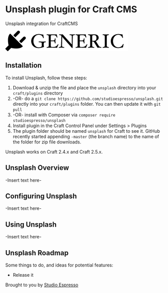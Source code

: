 # Unsplash plugin for Craft CMS

Unsplash integration for CraftCMS

![Screenshot](resources/screenshots/plugin_logo.png)

## Installation

To install Unsplash, follow these steps:

1. Download & unzip the file and place the `unsplash` directory into your `craft/plugins` directory
2.  -OR- do a `git clone https://github.com/studioespresso/unsplash.git` directly into your `craft/plugins` folder.  You can then update it with `git pull`
3.  -OR- install with Composer via `composer require studioespresso/unsplash`
4. Install plugin in the Craft Control Panel under Settings > Plugins
5. The plugin folder should be named `unsplash` for Craft to see it.  GitHub recently started appending `-master` (the branch name) to the name of the folder for zip file downloads.

Unsplash works on Craft 2.4.x and Craft 2.5.x.

## Unsplash Overview

-Insert text here-

## Configuring Unsplash

-Insert text here-

## Using Unsplash

-Insert text here-

## Unsplash Roadmap

Some things to do, and ideas for potential features:

* Release it

Brought to you by [Studio Espresso](https://studioespresso.co)
